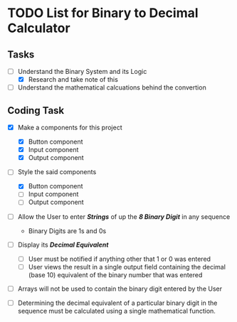 # TODO List for Binary to Decimal Calculator

## Tasks

- [ ] Understand the Binary System and its Logic
  - [x] Research and take note of this
- [ ] Understand the mathematical calcuations behind the convertion

## Coding Task

- [x] Make a components for this project
    * [x] Button component
    * [x] Input component
    * [x] Output component
- [ ] Style the said components
    * [x] Button component
    * [ ] Input component
    * [ ] Output component

- [ ] Allow the User to enter **_Strings_** of up the **_8 Binary Digit_** in
      any sequence

  - Binary Digits are 1s and 0s

- [ ] Display its **_Decimal Equivalent_**

  - [ ] User must be notified if anything other that 1 or 0 was entered
  - [ ] User views the result in a single output field containing the
        decimal (base 10) equivalent of the binary number that was entered

- [ ] Arrays will not be used to contain the binary digit entered by the User

- [ ] Determining the decimal equivalent of a particular binary digit in the
      sequence must be calculated using a single mathematical function.
